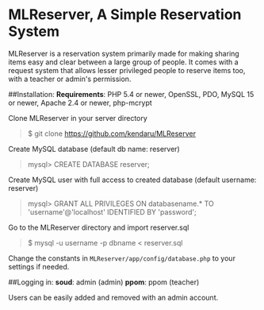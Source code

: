 MLReserver, A Simple Reservation System
===================

MLReserver is a reservation system primarily made for making sharing items easy and clear between a large group of people. It comes with a request system that allows lesser privileged people to reserve items too, with a teacher or admin's permission.

##Installation:
**Requirements**:
PHP 5.4 or newer, OpenSSL, PDO, MySQL 15 or newer, Apache 2.4 or newer, php-mcrypt

Clone MLReserver in your server directory
>$ git clone https://github.com/kendaru/MLReserver

 Create MySQL database (default db name: reserver)
 >mysql> CREATE DATABASE reserver;

 Create MySQL user with full access to created database (default username: reserver)
 >mysql> GRANT ALL PRIVILEGES ON databasename.* TO 'username'@'localhost' IDENTIFIED BY 'password';

Go to the MLReserver directory and import reserver.sql
>$ mysql -u username -p dbname < reserver.sql

Change the constants in `MLReserver/app/config/database.php` to your settings if needed.

##Logging in:
**soud**:  admin (admin)
**ppom**: ppom (teacher)

Users can be easily added and removed with an admin account.


